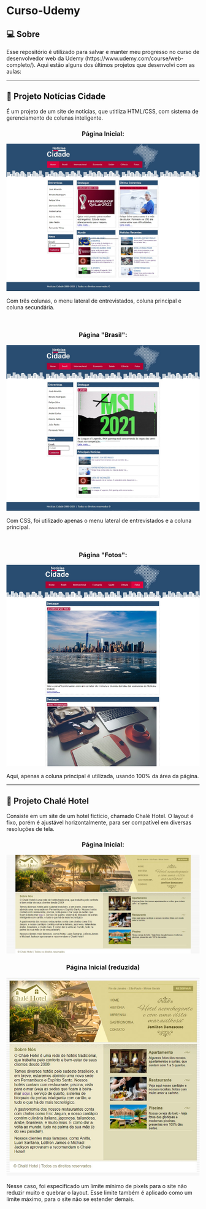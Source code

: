 <h1>Curso-Udemy</h1>

<h2>💻 Sobre</h2>
<p>Esse repositório é utilizado para salvar e manter meu progresso no curso de desenvolvedor web da Udemy (https://www.udemy.com/course/web-completo/).
Aqui estão alguns dos últimos projetos que desenvolvi com as aulas:</p>

---

<h2>🌆 Projeto Notícias Cidade</h2>
<p>É um projeto de um site de notícias, que utitliza HTML/CSS, com sistema de gerenciamento de colunas inteligente.</p>
<h3 align="center">Página Inicial:</h3>
<img src="Printscreens/noticias-cidade.jpg">
<p>Com três colunas, o menu lateral de entrevistados, coluna principal e coluna secundária.</p>

<br>

<h3 align="center">Página "Brasil":</h3>
<img src="Printscreens/noticias-cidade-brasil.jpg">
<p>Com CSS, foi utilizado apenas o menu lateral de entrevistados e a coluna principal.</p>

<br>

<h3 align="center">Página "Fotos":</h3>
<img src="Printscreens/noticias-cidade-fotos.jpg">
<p>Aqui, apenas a coluna principal é utilizada, usando 100% da área da página.</p>

---

<h2>🏨 Projeto Chalé Hotel</h2>
<p>Consiste em um site de um hotel fictício, 
chamado Chalé Hotel. O layout é fixo, porém
é ajustável horizontalmente, para ser
compatível em diversas resoluções de tela. </p>
<h3 align="center">Página Inicial:</h3>
<img src="Printscreens/chale-hotel-full.jpg">

<br>

<h3 align="center">Página Inicial (reduzida)</h3>
<img src="Printscreens/chale-hotel-pequeno.jpg">
<p>Nesse caso, foi especificado um limite mínimo 
de pixels para o site não reduzir muito e quebrar o layout. Esse limite também é aplicado como um
limite máximo, para o site não se estender 
demais.</p>

<br>